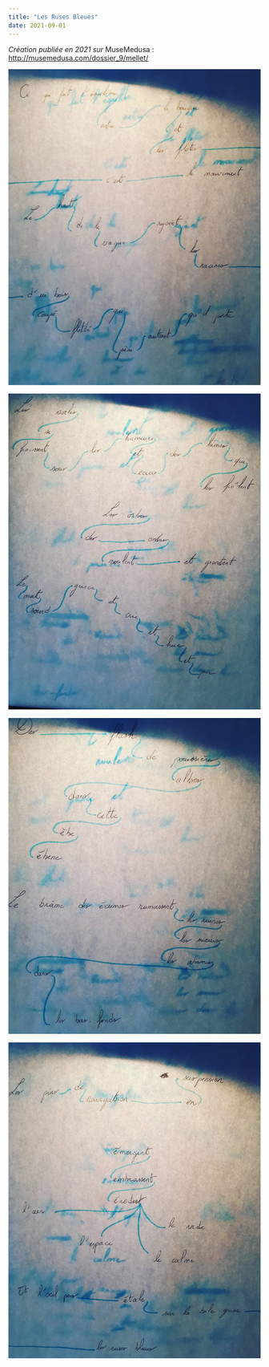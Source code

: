 ```yaml
---
title: "Les Ruses Bleues"
date: 2021-09-01
---
```


*Création publiée en 2021 sur* MuseMedusa : http://musemedusa.com/dossier_9/mellet/

![Ruses](/images/RusesBleues1.jpg)

![Ruses](/images/RusesBleues2.jpg)

![Ruses](/images/RusesBleues3.jpg)

![Ruses](/images/RusesBleues4.jpg)
